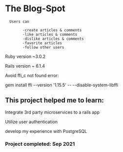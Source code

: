 # The Blog-Spot

      Users can

            -create articles & comments
            -like articles & comments
            -dislike articles & comments
            -favorite articles
            -follow other users

Ruby version ~3.0.2

Rails version ~ 6.1.4

Avoid ffi_c not found error:

gem install ffi --version '1.15.5' -- --disable-system-libffi


## This project helped me to learn:

Integrate 3rd party microservices to a rails app

Utilize user authentication

develop my experience with PostgreSQL


### Project completed: Sep 2021
